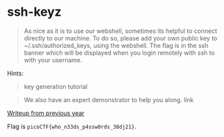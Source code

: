 # ssh-keyz

> As nice as it is to use our webshell, sometimes its helpful to connect directly to our machine. To do so, please add your own public key to ~/.ssh/authorized_keys, using the webshell. The flag is in the ssh banner which will be displayed when you login remotely with ssh to with your username. 

Hints:

> key generation tutorial

> We also have an expert demonstrator to help you along. link

[Writeup from previous year](https://github.com/BOAKGP/CTF-Writeups/tree/master/PicoCTF%202017/Level%201/Cryptography/keyz)

Flag is `picoCTF{who_n33ds_p4ssw0rds_38dj21}`.